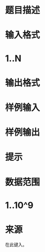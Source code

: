 

# 题目描述



# 输入格式



# 1..N



# 输出格式



# 样例输入



# 样例输出



# 提示



# 数据范围



# 1..10^9



# 来源


<p>
在此键入。
</p>
